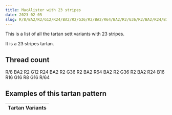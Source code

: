 ```yaml
---
title: MacAlister with 23 stripes
date: 2023-02-05
slug: R/8/BA2/R2/G12/R24/BA2/R2/G36/R2/BA2/R64/BA2/R2/G36/R2/BA2/R24/B16/R16/G16/R8/G16/R/64
---
```

This is a list of all the tartan sett variants with 23 stripes.

It is a 23 stripes tartan.


## Thread count
R/8 BA2 R2 G12 R24 BA2 R2 G36 R2 BA2 R64 BA2 R2 G36 R2 BA2 R24 B16 R16 G16 R8 G16 R/64

## Examples of this tartan pattern

| Tartan Variants |
|---------------|

